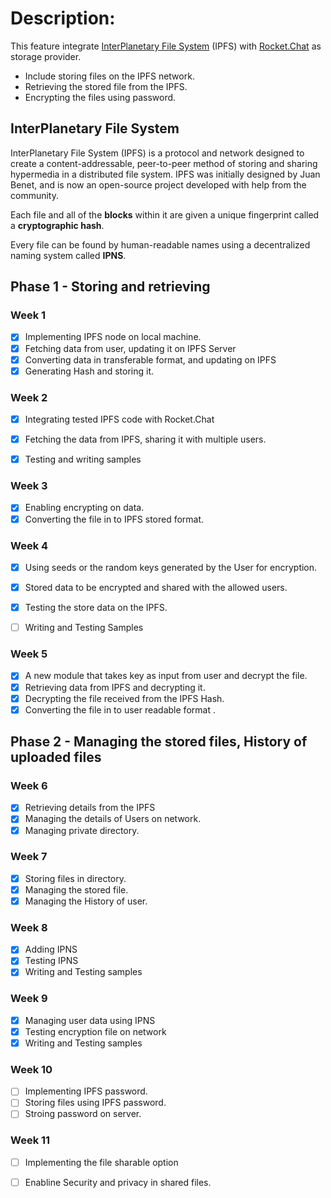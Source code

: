 # Description:

This feature integrate [InterPlanetary File System](https://ipfs.io) (IPFS) with [Rocket.Chat](https://rocket.chat) as storage provider. 

- Include storing files on the IPFS network.
- Retrieving the stored file from the IPFS. 
- Encrypting the files using password.

## InterPlanetary File System

InterPlanetary File System (IPFS) is a protocol and network designed to create a content-addressable, peer-to-peer method of storing and sharing hypermedia in a distributed file system. IPFS was initially designed by Juan Benet, and is now an open-source project developed with help from the community.

Each file and all of the **blocks** within it are given a unique fingerprint called a **cryptographic hash**.

Every file can be found by human-readable names using a decentralized naming system called **IPNS**.

## Phase 1 - Storing and retrieving 

### Week 1

- [x] Implementing IPFS node on local machine.
- [x] Fetching data from user, updating it on IPFS Server
- [x] Converting data in transferable format, and updating on IPFS
- [x] Generating Hash and storing it.

### Week 2

- [x] Integrating tested IPFS code with Rocket.Chat
- [x] Fetching the data from IPFS, sharing it with multiple users.
- [x] Testing and writing samples 


### Week 3

- [x] Enabling encrypting on data.
- [x] Converting the file in to IPFS stored format.

### Week 4

- [x] Using seeds or the random keys generated by the User for encryption.
- [x] Stored data to be encrypted and shared with the allowed users.
- [x] Testing the store data on the IPFS.
- [ ] Writing and Testing Samples 


### Week 5

- [x] A new module that takes key as input from user and decrypt the file.
- [x] Retrieving data from IPFS and decrypting it. 
- [x] Decrypting the file received from the IPFS Hash.
- [x] Converting the file in to user readable format .

## Phase 2 - Managing the stored files, History of uploaded files 

### Week 6

- [x] Retrieving details from the IPFS 
- [x] Managing the details of Users on network.
- [x] Managing private directory.

### Week 7

- [x] Storing files in directory.
- [x] Managing the stored file. 
- [x] Managing the History of user.

### Week 8

- [x] Adding IPNS
- [x] Testing IPNS 
- [x] Writing and Testing samples

### Week 9

- [x] Managing user data using IPNS
- [x] Testing encryption file on network
- [x] Writing and Testing samples

### Week 10

- [ ] Implementing IPFS password. 
- [ ] Storing files using IPFS password.
- [ ] Stroing password on server. 

### Week 11 

- [ ] Implementing the file sharable option
- [ ] Enabline Security and privacy in shared files.



    

